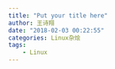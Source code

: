```yaml
---
title: "Put your title here"
author: 王诗翔
date: "2018-02-03 00:22:55"
categories: Linux杂烩
tags:
    - Linux
---
```


